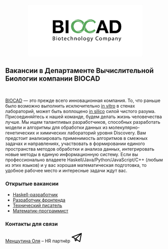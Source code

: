 
<p align="center"><img src="/img/biocad-line_eng.png" width="360"></p>

## Вакансии в Департаменте Вычислительной Биологии компании BIOCAD

<br clear="all"/>

[BIOCAD](https://biocad.ru) — это прежде всего инновационная компания. То, что раньше было возможно выполнить исключительно [in vitro](https://ru.wikipedia.org/wiki/In_vitro) в стенах лабораторий, может быть воплощено [in silico](https://ru.wikipedia.org/wiki/In_silico) силой чистого разума. Присоединяйтесь к нашей команде, будем делать жизнь человечества лучше. Мы ищем талантливых разработчиков, способных разработать модели и алгоритмы для обработки данных из молекулярно-генетических и химических лабораторий уровня Discovery. Вам предстоит анализировать применимость алгоритмов в смежных задачах и направлениях, участвовать в формировании единого пространства методов обработки и анализа данных, интегрировать новые методы в единую информационную систему. Если вы профессионально владеете Haskell/Java/Python/JavaScript/C++ (любым из этих языков) и у вас хорошая математическая подготовка, то удобное рабочее место и интересные задачи ждут вас.

### Открытые вакансии
- [Haskell-разработчик](/positions/haskell.md)
- [Разработчик фронтенда](/positions/front.md)
- [Технический писатель](/positions/writer.md)
- [Математик-программист](/positions/pkpd.md)

### Контакты для связи
[Меншутина Оля](mailto:menshutina@biocad.ru) – HR партнёр [ ![@Mensh](/img/telegram.png) ](https://telegram.me/Mensh)
